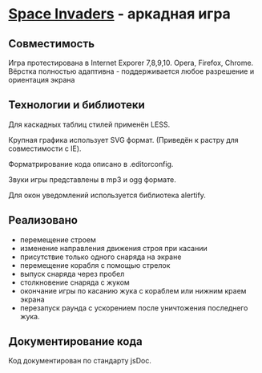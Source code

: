 [Space Invaders](http://solova.github.io/SpaceInvaders/) - аркадная игра
==================================================

Совместимость
--------------------------------------
Игра протестирована в Internet Exporer 7,8,9,10. Opera, Firefox, Chrome.
Вёрстка полностью адаптивна - поддерживается любое разрешение и ориентация экрана


Технологии и библиотеки
--------------------------------------
Для каскадных таблиц стилей применён LESS.

Крупная графика использует SVG формат.
(Приведён к растру для совместимости с IE).

Форматрирование кода описано в .editorconfig.

Звуки игры представлены в mp3 и ogg формате.

Для окон уведомлений используется библиотека alertify.


Реализовано
----------------------------

* перемещение строем
* изменение направления движения строя при касании
* присутствие только одного снаряда на экране
* перемещение корабля с помощью стрелок
* выпуск снаряда через пробел
* столкновение снаряда с жуком
* окончание игры по касанию жука с кораблем или нижним краем экрана
* перезапуск раунда с ускорением после уничтожения последнего жука.

Документирование кода
----------------------------
Код документирован по стандарту jsDoc.
